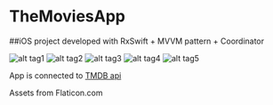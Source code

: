# TheMoviesApp
##iOS project developed with RxSwift + MVVM pattern + Coordinator

![alt tag1](Images/image01.png)
![alt tag2](Images/image02.png)
![alt tag3](Images/image03.png)
![alt tag4](Images/image04.png)
![alt tag5](Images/image05.png)

App is connected to [TMDB api](https://developers.themoviedb.org/3)

Assets from Flaticon.com



